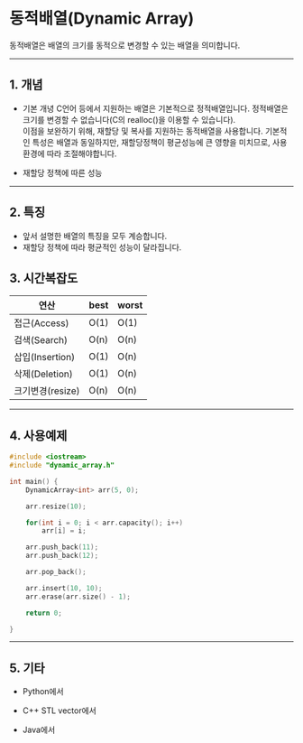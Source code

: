 # 동적배열(Dynamic Array)

동적배열은 배열의 크기를 동적으로 변경할 수 있는 배열을 의미합니다.

---

## 1. 개념

-   기본 개녕
    C언어 등에서 지원하는 배열은 기본적으로 정적배열입니다. 정적배열은 크기를 변경할 수 없습니다(C의 realloc()을 이용할 수 있습니다).<br>
    이점을 보완하기 위해, 재할당 및 복사를 지원하는 동적배열을 사용합니다.
    기본적인 특성은 배열과 동일하지만, 재할당정책이 평균성능에 큰 영향을 미치므로, 사용환경에 따라 조절해야합니다.

-   재할당 정책에 따른 성능

---

## 2. 특징

-   앞서 설명한 배열의 특징을 모두 계승합니다.
-   재할당 정책에 따라 평균적인 성능이 달라집니다.

## 3. 시간복잡도

| 연산             | best | worst |
| ---------------- | ---- | ----- |
| 접근(Access)     | O(1) | O(1)  |
| 검색(Search)     | O(n) | O(n)  |
| 삽입(Insertion)  | O(1) | O(n)  |
| 삭제(Deletion)   | O(1) | O(n)  |
| 크기변경(resize) | O(n) | O(n)  |

---

## 4. 사용예제

```C++
#include <iostream>
#include "dynamic_array.h"

int main() {
    DynamicArray<int> arr(5, 0);

    arr.resize(10);

    for(int i = 0; i < arr.capacity(); i++)
        arr[i] = i;

    arr.push_back(11);
    arr.push_back(12);

    arr.pop_back();

    arr.insert(10, 10);
    arr.erase(arr.size() - 1);

    return 0;

}

```

---

## 5. 기타

-   Python에서

-   C++ STL vector에서

-   Java에서
